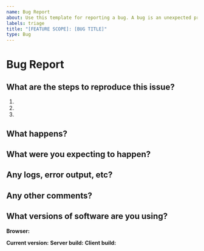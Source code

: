 ```yaml
---
name: Bug Report
about: Use this template for reporting a bug. A bug is an unexpected problem or unintended behavior that breaks functionality. However, UX improvements should be documented as an enhancement.
labels: triage
title: "[FEATURE SCOPE]: [BUG TITLE]"
type: Bug
---
```


<!--
# Instructions
Labels for change type and priority are automatically assigned at the time of creation. 
**The default priority is Low. Please change the priority label if this requires more attention.**

Here are suggestions to help you set the correct priority but changes can be made at your discretion.

If this bug is related to:
- lying about data
- core functionality that is broken
please set the priority to Critical.

If this bug is related to:  
  - Current series objectives
  - Next major release objectives
  - Impacting or Requested by multiple customers
please set the priority to High.

If this bug does not meet the above criteria but is more important,
please set the priority to Medium. 
-->

# Bug Report

## What are the steps to reproduce this issue?

1. 
2. 
3. 

## What happens?



## What were you expecting to happen?



## Any logs, error output, etc?



## Any other comments?



## What versions of software are you using?

**Browser:** 

**Current version:**
**Server build:**
**Client build:** 
